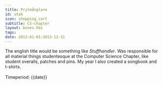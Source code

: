 ```yaml
---
title: Prylmånglare
id: utak
icon: shopping_cart
subtitle: CS-chapter
layout: boxes.hbs
tags:
date: 2013-01-01:2013-12-31
---
```

The english title would be something like *Stuffhandler*. Was responsible for all material things studentesque at the Computer Science Chapter, like student overalls, patches and pins. My year I also created a songbook and t-shirts.
<br><br>
Timeperiod: {{date}}
